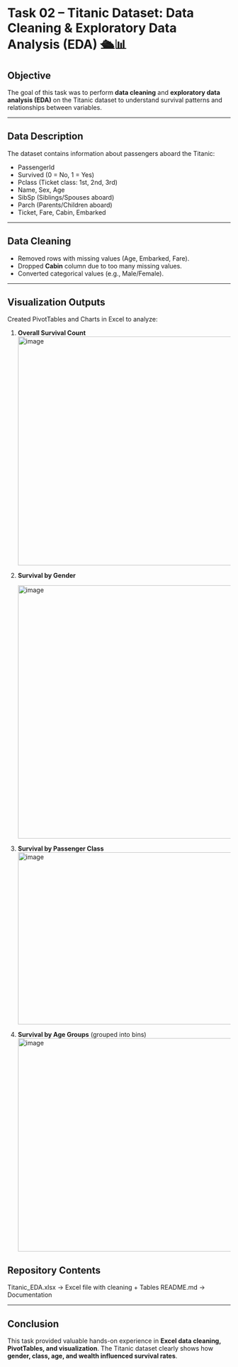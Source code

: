 # Task 02 – Titanic Dataset: Data Cleaning & Exploratory Data Analysis (EDA) 🛳️📊

## Objective

The goal of this task was to perform **data cleaning** and **exploratory data analysis (EDA)** on the Titanic dataset to understand survival patterns and relationships between variables.

---

## Data Description

The dataset contains information about passengers aboard the Titanic:

* PassengerId
* Survived (0 = No, 1 = Yes)
* Pclass (Ticket class: 1st, 2nd, 3rd)
* Name, Sex, Age
* SibSp (Siblings/Spouses aboard)
* Parch (Parents/Children aboard)
* Ticket, Fare, Cabin, Embarked

---

## Data Cleaning

* Removed rows with missing values (Age, Embarked, Fare).
* Dropped **Cabin** column due to too many missing values.
* Converted categorical values (e.g., Male/Female).

---

## Visualization Outputs

Created PivotTables and Charts in Excel to analyze:

1. **Overall Survival Count**
   <img width="1262" height="517" alt="image" src="https://github.com/user-attachments/assets/e9862d89-ac55-483a-8987-0d9c6279be6d" />

2. **Survival by Gender**

   <img width="656" height="572" alt="image" src="https://github.com/user-attachments/assets/86a3094a-df41-4fee-b5ba-c91358a8a8e2" />

4. **Survival by Passenger Class**
   <img width="1251" height="389" alt="image" src="https://github.com/user-attachments/assets/1d3a1ff2-6f98-4991-b340-bb70335f2966" />


6. **Survival by Age Groups** (grouped into bins)
   <img width="1436" height="482" alt="image" src="https://github.com/user-attachments/assets/dcffe3dc-9ce9-4aec-9539-cbcaa568244e" />
   

## Repository Contents

Titanic\_EDA.xlsx → Excel file with cleaning + Tables
README.md → Documentation

---

## Conclusion

This task provided valuable hands-on experience in **Excel data cleaning, PivotTables, and visualization**. The Titanic dataset clearly shows how **gender, class, age, and wealth influenced survival rates**.



